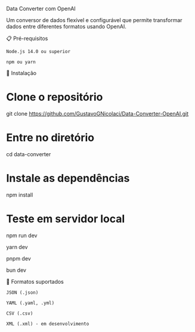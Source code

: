 Data Converter com OpenAI

Um conversor de dados flexível e configurável que permite transformar dados entre diferentes formatos usando OpenAI.

📋 Pré-requisitos

    Node.js 14.0 ou superior

    npm ou yarn

🚀 Instalação

# Clone o repositório
git clone https://github.com/GustavoGNicolaci/Data-Converter-OpenAI.git

# Entre no diretório
cd data-converter

# Instale as dependências
npm install

# Teste em servidor local
npm run dev

yarn dev

pnpm dev

bun dev


🎯 Formatos suportados

    JSON (.json)

    YAML (.yaml, .yml)

    CSV (.csv)

    XML (.xml) - em desenvolvimento

